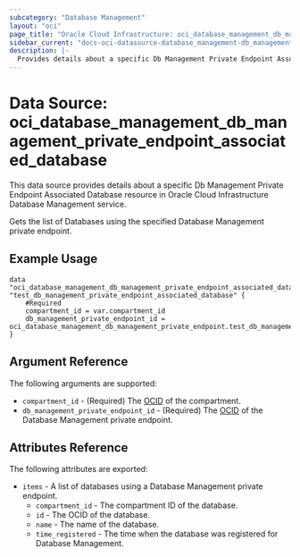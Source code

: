 ```yaml
---
subcategory: "Database Management"
layout: "oci"
page_title: "Oracle Cloud Infrastructure: oci_database_management_db_management_private_endpoint_associated_database"
sidebar_current: "docs-oci-datasource-database_management-db_management_private_endpoint_associated_database"
description: |-
  Provides details about a specific Db Management Private Endpoint Associated Database in Oracle Cloud Infrastructure Database Management service
---
```


# Data Source: oci_database_management_db_management_private_endpoint_associated_database
This data source provides details about a specific Db Management Private Endpoint Associated Database resource in Oracle Cloud Infrastructure Database Management service.

Gets the list of Databases using the specified Database Management private endpoint.

## Example Usage

```hcl
data "oci_database_management_db_management_private_endpoint_associated_database" "test_db_management_private_endpoint_associated_database" {
	#Required
	compartment_id = var.compartment_id
	db_management_private_endpoint_id = oci_database_management_db_management_private_endpoint.test_db_management_private_endpoint.id
}
```

## Argument Reference

The following arguments are supported:

* `compartment_id` - (Required) The [OCID](https://docs.cloud.oracle.com/iaas/Content/General/Concepts/identifiers.htm) of the compartment.
* `db_management_private_endpoint_id` - (Required) The [OCID](https://docs.cloud.oracle.com/iaas/Content/General/Concepts/identifiers.htm) of the Database Management private endpoint.


## Attributes Reference

The following attributes are exported:

* `items` - A list of databases using a Database Management private endpoint.
	* `compartment_id` - The compartment ID of the database.
	* `id` - The OCID of the database.
	* `name` - The name of the database.
	* `time_registered` - The time when the database was registered for Database Management.

